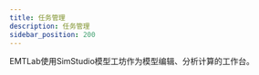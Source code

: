 ```yaml
---
title: 任务管理
description: 任务管理
sidebar_position: 200
---
```


EMTLab使用SimStudio模型工坊作为模型编辑、分析计算的工作台。

